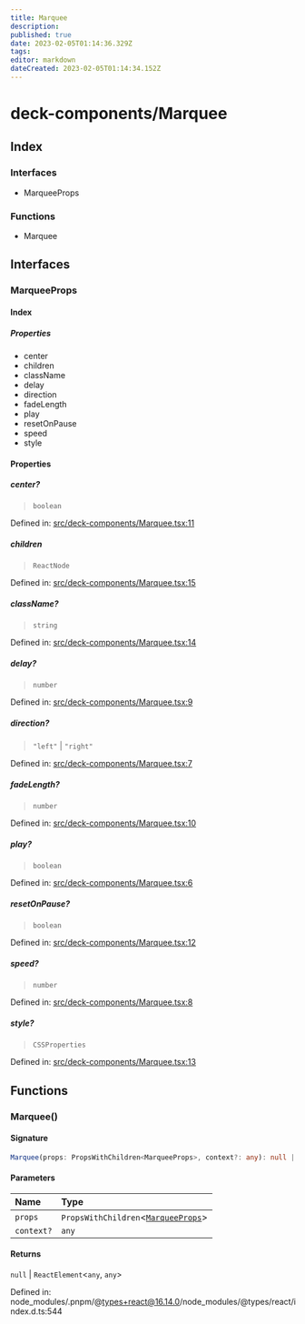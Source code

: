 ```yaml
---
title: Marquee
description: 
published: true
date: 2023-02-05T01:14:36.329Z
tags: 
editor: markdown
dateCreated: 2023-02-05T01:14:34.152Z
---
```


# deck-components/Marquee

## Index

### Interfaces

- MarqueeProps

### Functions

- Marquee

## Interfaces

### MarqueeProps

#### Index

##### Properties

- center
- children
- className
- delay
- direction
- fadeLength
- play
- resetOnPause
- speed
- style

#### Properties

##### center?

> `boolean`

Defined in:  [src/deck-components/Marquee.tsx:11](https://github.com/SteamDeckHomebrew/decky-frontend-lib/blob/-/src/deck-components/Marquee.tsx#L11)

##### children

> `ReactNode`

Defined in:  [src/deck-components/Marquee.tsx:15](https://github.com/SteamDeckHomebrew/decky-frontend-lib/blob/-/src/deck-components/Marquee.tsx#L15)

##### className?

> `string`

Defined in:  [src/deck-components/Marquee.tsx:14](https://github.com/SteamDeckHomebrew/decky-frontend-lib/blob/-/src/deck-components/Marquee.tsx#L14)

##### delay?

> `number`

Defined in:  [src/deck-components/Marquee.tsx:9](https://github.com/SteamDeckHomebrew/decky-frontend-lib/blob/-/src/deck-components/Marquee.tsx#L9)

##### direction?

> `"left"` \| `"right"`

Defined in:  [src/deck-components/Marquee.tsx:7](https://github.com/SteamDeckHomebrew/decky-frontend-lib/blob/-/src/deck-components/Marquee.tsx#L7)

##### fadeLength?

> `number`

Defined in:  [src/deck-components/Marquee.tsx:10](https://github.com/SteamDeckHomebrew/decky-frontend-lib/blob/-/src/deck-components/Marquee.tsx#L10)

##### play?

> `boolean`

Defined in:  [src/deck-components/Marquee.tsx:6](https://github.com/SteamDeckHomebrew/decky-frontend-lib/blob/-/src/deck-components/Marquee.tsx#L6)

##### resetOnPause?

> `boolean`

Defined in:  [src/deck-components/Marquee.tsx:12](https://github.com/SteamDeckHomebrew/decky-frontend-lib/blob/-/src/deck-components/Marquee.tsx#L12)

##### speed?

> `number`

Defined in:  [src/deck-components/Marquee.tsx:8](https://github.com/SteamDeckHomebrew/decky-frontend-lib/blob/-/src/deck-components/Marquee.tsx#L8)

##### style?

> `CSSProperties`

Defined in:  [src/deck-components/Marquee.tsx:13](https://github.com/SteamDeckHomebrew/decky-frontend-lib/blob/-/src/deck-components/Marquee.tsx#L13)

## Functions

### Marquee()

#### Signature

```ts
Marquee(props: PropsWithChildren<MarqueeProps>, context?: any): null | ReactElement<any, any>;
```

#### Parameters

| Name | Type |
| :------ | :------ |
| `props` | `PropsWithChildren`\<[`MarqueeProps`](Marquee#marqueeprops)\> |
| `context?` | `any` |

#### Returns

`null` \| `ReactElement`\<`any`, `any`\>

Defined in:  node\_modules/.pnpm/@types+react@16.14.0/node\_modules/@types/react/index.d.ts:544
